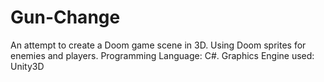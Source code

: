 # Gun-Change

An attempt to create a Doom game scene in 3D. Using Doom sprites for enemies and players.
Programming Language: C#.
Graphics Engine used: Unity3D 

